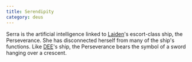 ```yaml
---
title: Serendipity
category: deus
---
```

Serra is the artificial intelligence linked to [Laiden](char-public-jason)'s escort-class ship, the Perseverance. She has disconnected herself from many of the ship's functions. Like [DEE](char-public-griffin)'s ship, the Perseverance bears the symbol of a sword hanging over a crescent.
